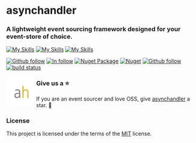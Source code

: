 # asynchandler

### A lightweight event sourcing framework designed for your event-store of choice.
[![My Skills](https://skillicons.dev/icons?i=dotnet)](https://dotnet.microsoft.com/en-us/download/dotnet/8.0)
[![My Skills](https://skillicons.dev/icons?i=github)](https://dotnet.microsoft.com/en-us/download/dotnet/8.0)
[![My Skills](https://skillicons.dev/icons?i=azure)](https://dotnet.microsoft.com/en-us/download/dotnet/8.0)

[![Github follow](https://img.shields.io/badge/follow-asynchandler-red?logo=github)](https://github.com/asynchandler)
[![In follow](https://img.shields.io/badge/follow-LinkedIn-blue?logo=linkedin)](https://www.linkedin.com/in/sarwansurchi/)
[![Nuget Package](https://badgen.net/nuget/v/asynchandler.eventsourcing)](https://www.nuget.org/packages/AsyncHandler.EventSourcing)
[![Nuget](https://badgen.net/nuget/dt/asynchandler.eventsourcing)](https://www.nuget.org/packages/AsyncHandler.EventSourcing)
[![Github follow](https://img.shields.io/badge/give_us_a-⭐-red?logo=github)](https://github.com/asynchandler/AsyncHandler.EventSourcing)
[![build status](https://dev.azure.com/asynchandler/AsyncHandler.EventSourcing/_apis/build/status/asynchandler.AsyncHandler.EventSourcing?branchName=main)](https://dev.azure.com/asynchandler/AsyncHandler.EventSourcing/_build/latest?definitionId=3)



<div align="left">
    <img src="assets/ah.jpg" width="80" height="80" style="float:left;" alt="asynchandler">
</div>


### Give us a ⭐
If you are an event sourcer and love OSS, give [asynchandler](https://github.com/asynchandler/AsyncHandler.EventSourcing) a star. :purple_heart:

### License

This project is licensed under the terms of the [MIT](https://github.com/asynchandler/AsyncHandler.EventSourcing/blob/main/LICENSE) license.
